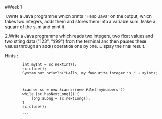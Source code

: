 #Week 1

1.Write a Java programme which prints "Hello Java" on the output, which takes two integers, adds them and stores them into a variable sum. Make a square of the sum and print it.

2.Write a Java programme which reads two integers, two float values and two string data ("123", "999") from the terminal and then passes these values through an add() operation one by one.  Display the final result. 

Hints :   
```    Scanner sc = new Scanner(System.in);
        int myInt = sc.nextInt();
        sc.close();
        System.out.println("Hello, my favourite integer is " + myInt);



        Scanner sc = new Scanner(new File("myNumbers"));
        while (sc.hasNextLong()) {
            long aLong = sc.nextLong();
        }
        sc.close();
        
        ```
